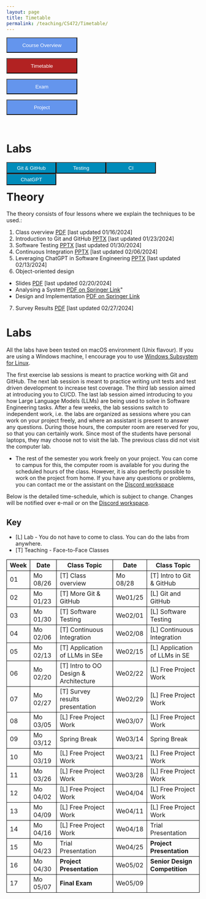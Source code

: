```yaml
---
layout: page
title: Timetable
permalink: /teaching/CS472/Timetable/
---
```

<form action="/teaching/CS472/">
    <input type="submit" style="background-color:cornflowerblue;color:white;width:185px;
height:40px;" value="Course Overview" />
</form>

<form action="/teaching/CS472/Timetable/">
    <input type="submit" style="background-color:firebrick;color:white;width:185px;
height:40px;" value="Timetable" />
</form>
<form action="/teaching/CS472/Exam/">
    <input type="submit" style="background-color:cornflowerblue;color:white;width:185px;
height:40px;" value="Exam" />
</form>
<form action="/teaching/CS472/project/">
    <input type="submit" style="background-color:cornflowerblue;color:white;width:185px;
height:40px;" value="Project" />
</form>

<br/>

Labs
=======

<div class="main-component">
<form action="/teaching/CS472/Timetable/Git_and_GitHub/">
    <input type="submit" style="background-color:#008CBA;float:left; color:white;width:130px;
height:30px;" value="Git & GitHub" />
</form>
<form action="/teaching/CS472/Timetable/dynamic_analysis/">
    <input type="submit" style="background-color:#008CBA;float:left;color:white;width:130px;
height:30px;" value="Testing" />
</form>
<form action="/teaching/CS472/Timetable/CI/">
    <input type="submit" style="background-color:#008CBA;float:left;color:white;width:130px;
height:30px;" value="CI" />
</form>
<form action="/teaching/CS472/Timetable/GPT/">
    <input type="submit" style="background-color:#008CBA;float:left;color:white;width:130px;
height:30px;" value="ChatGPT" />
</form>
</div>

<br/>
<br/>

Theory
========
The theory consists of four lessons where we explain the techniques to be used.: 
1. Class overview [PDF](ClassOverview.pdf) [last updated 01/16/2024]
2. Introduction to Git and GitHub [PPTX](Git-and-GitHub.pptx) [last updated 01/23/2024]
3. Software Testing [PPTX](Testing-2024-spring.pptx) [last updated 01/30/2024]
4. Continuous Integration [PPTX](CI-CD.pptx) [last updated 02/06/2024]
5. Leveraging ChatGPT in Software Engineering [PPTX](LLM.pptx) [last updated 02/13/2024]
6. Object-oriented design 
  * Slides [PDF](OOD-V2.pptx) [last updated 02/20/2024]
  * Analysing a System [PDF on Springer Link](https://link.springer.com/chapter/10.1007/978-3-319-24280-4_6)"
  * Design and Implementation [PDF on Springer Link](https://link.springer.com/chapter/10.1007/978-3-319-24280-4_7)
7. Survey Results [PDF](Survey_Presentation.pdf) [last updated 02/27/2024]


Labs
========
All the labs have been tested on macOS environment (Unix flavour). If you are using a Windows machine, I encourage you to use
[Windows Subsystem for Linux](https://learn.microsoft.com/en-us/windows/wsl/about). 

The first exercise lab sessions is meant to practice working with Git and GitHub.
The next lab session is meant to practice writing unit tests and test driven development to increase test coverage.
The third lab session aimed at introducing you to CI/CD. 
The last lab session aimed introducing to you how Large Language Models (LLMs) are being used to solve in Software Engineering tasks. 
After a few weeks, the lab sessions switch to independent work, i.e. the labs are organized as sessions where you can work on your project freely, and where an assistant is 
present to answer any questions. During those hours, the computer room are reserved for you, 
so that you can certainly work. Since most of the students have personal laptops, they may choose not to
visit the lab. The previous class did not visit the computer lab.

* The rest of the semester you work freely on your project. You can come to campus for this, the 
computer room is available for you during the scheduled hours of the class. 
However, it is also perfectly possible to work on the project from home. If you have any questions 
or problems, you can contact me or the assistant on the [Discord workspace](https://discord.gg/CQUCUFTcDY)

Below is the detailed time-schedule, which is subject to change. Changes will be notified over 
e-mail or on the [Discord workspace](https://discord.gg/CQUCUFTcDY). 

## Key
* [L] Lab - You do not have to come to class. You can do the labs from anywhere.
* [T] Teaching - Face-to-Face Classes

<table style="border-collapse:collapse;">
<tr >
<th style="border: 1px solid black;">Week</th>
<th style="border: 1px solid black;">Date</th>
<th style="border: 1px solid black;">Class Topic</th>
<th style="border: 1px solid black;">Date</th>
<th style="border: 1px solid black;">Class Topic</th>
</tr>

<tr>
<td style="border: 1px solid black;">01</td>
<td style="border: 1px solid black;">Mo 08/26</td>
<td style="border: 1px solid black;">[T] Class overview</td>
<td style="border: 1px solid black;">Mo 08/28</td>
<td style="border: 1px solid black;">[T] Intro to Git & GitHub </td>
</tr>

<tr>
<td style="border: 1px solid black;">02</td>
<td style="border: 1px solid black;">Mo 01/23</td>
<td style="border: 1px solid black;">[T] More Git & GitHub</td>
<td style="border: 1px solid black;">We01/25 </td>
<td style="border: 1px solid black;">[L] Git and GitHub </td>
</tr>

<tr>
<td style="border: 1px solid black;">03</td>
<td style="border: 1px solid black;">Mo 01/30 </td>
<td style="border: 1px solid black;">[T] Software Testing </td>
<td style="border: 1px solid black;">We02/01 </td>
<td style="border: 1px solid black;">[L] Software Testing </td>
</tr>

<tr>
<td style="border: 1px solid black;">04</td>
<td style="border: 1px solid black;">Mo 02/06</td>
<td style="border: 1px solid black;">[T] Continuous Integration</td>
<td style="border: 1px solid black;">We02/08 </td>
<td style="border: 1px solid black;">[L] Continuous Integration</td>
</tr>

<tr>
<td style="border: 1px solid black;">05</td>
<td style="border: 1px solid black;">Mo 02/13</td>
<td style="border: 1px solid black;">[T] Application of LLMs in SEe</td>
<td style="border: 1px solid black;">We02/15 </td>
<td style="border: 1px solid black;">[L] Application of LLMs in SE </td>
</tr>

<tr>
<td style="border: 1px solid black;">06</td>
<td style="border: 1px solid black;">Mo 02/20</td>
<td style="border: 1px solid black;">[T] Intro to OO Design & Architecture</td>
<td style="border: 1px solid black;">We02/22 </td>
<td style="border: 1px solid black;">[L] Free Project Work </td>
</tr>

<tr>
<td style="border: 1px solid black;">07</td>
<td style="border: 1px solid black;">Mo 02/27</td>
<td style="border: 1px solid black;">[T] Survey results presentation </td>
<td style="border: 1px solid black;">We02/29 </td>
<td style="border: 1px solid black;">[L] Free Project Work </td>
</tr>

<tr>
<td style="border: 1px solid black;">08</td>
<td style="border: 1px solid black;">Mo 03/05</td>
<td style="border: 1px solid black;">[L] Free Project Work</td>
<td style="border: 1px solid black;">We03/07 </td>
<td style="border: 1px solid black;">[L] Free Project Work </td>
</tr>

<tr>
<td style="border: 1px solid black;">09</td>
<td style="border: 1px solid black;">Mo 03/12</td>
<td style="border: 1px solid black;">Spring Break</td>
<td style="border: 1px solid black;">We03/14 </td>
<td style="border: 1px solid black;">Spring Break</td>
</tr>

<tr>
<td style="border: 1px solid black;">10</td>
<td style="border: 1px solid black;">Mo 03/19</td>
<td style="border: 1px solid black;">[L] Free Project Work</td>
<td style="border: 1px solid black;">We03/21 </td>
<td style="border: 1px solid black;">[L] Free Project Work </td>
</tr>

<tr>
<td style="border: 1px solid black;">11</td>
<td style="border: 1px solid black;">Mo 03/26</td>
<td style="border: 1px solid black;">[L] Free Project Work</td>
<td style="border: 1px solid black;">We03/28 </td>
<td style="border: 1px solid black;">[L] Free Project Work </td>
</tr>

<tr>
<td style="border: 1px solid black;">12</td>
<td style="border: 1px solid black;">Mo 04/02</td>
<td style="border: 1px solid black;">[L] Free Project Work</td>
<td style="border: 1px solid black;">We04/04 </td>
<td style="border: 1px solid black;">[L] Free Project Work </td>
</tr>

<tr>
<td style="border: 1px solid black;">13</td>
<td style="border: 1px solid black;">Mo 04/09</td>
<td style="border: 1px solid black;">[L] Free Project Work</td>
<td style="border: 1px solid black;">We04/11 </td>
<td style="border: 1px solid black;">[L] Free Project Work </td>
</tr>

<tr>
<td style="border: 1px solid black;">14</td>
<td style="border: 1px solid black;">Mo 04/16</td>
<td style="border: 1px solid black;">[L] Free Project Work </td>
<td style="border: 1px solid black;">We04/18 </td>
<td style="border: 1px solid black;">Trial Presentation</td>
</tr>

<tr>
<td style="border: 1px solid black;">15</td>
<td style="border: 1px solid black;">Mo 04/23</td>
<td style="border: 1px solid black;">Trial Presentation</td>
<td style="border: 1px solid black;">We04/25 </td>
<td style="border: 1px solid black;"><b>Project Presentation</b></td>
</tr>

<tr>
<td style="border: 1px solid black;">16</td>
<td style="border: 1px solid black;">Mo 04/30</td>
<td style="border: 1px solid black;"><b>Project Presentation</b></td>
<td style="border: 1px solid black;">We05/02 </td>
<td style="border: 1px solid black;"><b>Senior Design Competition</b></td>
</tr>

<tr>
<td style="border: 1px solid black;">17</td>
<td style="border: 1px solid black;">Mo 05/07</td>
<td style="border: 1px solid black;"><b>Final Exam</b></td>
<td style="border: 1px solid black;">We05/09 </td>
<td style="border: 1px solid black;"></td>
</tr>

</table>
